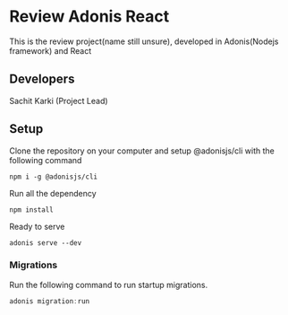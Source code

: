 # Review Adonis React

This is the review project(name still unsure), developed in Adonis(Nodejs framework) and React

## Developers

Sachit Karki (Project Lead)

## Setup

Clone the repository on your computer and setup @adonisjs/cli with the following command
```
npm i -g @adonisjs/cli
```

Run all the dependency
```
npm install
```

Ready to serve
```
adonis serve --dev
```


### Migrations

Run the following command to run startup migrations.

```js
adonis migration:run
```
